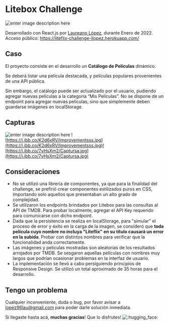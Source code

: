 # Litebox Challenge
![enter image description here](https://liteflix-challenge-llopez.herokuapp.com/static/media/liteflix.7e304b0d0d1cfe7d37aa1f43dff275cc.svg)

Desarrollado con React.js por [Laureano López](https://www.linkedin.com/in/lopezlaureanogonzalo/), durante Enero de 2022.
Acceso público: https://liteflix-challenge-llopez.herokuapp.com/

## Caso

El proyecto consiste en el desarrollo un **Catálogo de Películas** dinámico.

Se deberá listar una película destacada, y películas populares provenientes de una API pública.

Sin embargo, el catálogo puede ser actualizado por el usuario, pudiendo agregar nuevas películas a la categoría “Mis Películas”. No se dispone de un endpoint para agregar nuevas películas, sino que simplemente deben guardarse imágenes en localStorage.
## Capturas
![enter image description here](https://i.ibb.co/TW2Q3Tg/Captura.jpg)
![https://i.ibb.co/K2d6xRV/Improvementsss.jpg](https://i.ibb.co/K2d6xRV/Improvementsss.jpg)![https://i.ibb.co/7vHsXm2/Captursa.jpg](https://i.ibb.co/7vHsXm2/Captursa.jpg)
## Consideraciones

 - No se utilizó una librería de componentes, ya que para la finalidad del challenge, se prefirió crear componentes estilizados puros en CSS, importando solo aquellos que presentaban un alto grado de complejidad.
 - Se utilizaron los endpoints brindados por Litebox para las consultas al API de TMDB. Para probar localmente, agregar el API Key requerido para comunicarse con dicho endpoint.
 - Dada que la persistencia se realiza en localStorage, para "simular" el proceso de error y éxito en la carga de la imagen, se consideró que **toda película cuyo nombre no incluya "Liteflix" en su título causará un error en la subida**. Probar con distintos nombres para verificar que la funcionalidad anda correctamente.
 - Las imágenes y películas mostradas son aleatorias de los resultados arrojados por TMDB. Se sesgaron aquellas películas con nombres muy largos que podrían ocasionar problemas en la interfaz de usuario.
 - La implementación se llevó a cabo persiguiendo principios de Responsive Design. Se utilizó un total aproximado de 35 horas para el desarrollo.
## Tengo un problema
Cualquier inconveniente, duda o bug, por favor avisar a lopez96lau@gmail.com para poder darle solución inmediata.


Si llegaste hasta acá, **muchas gracias**! Que lo disfrutes! ![:hugging_face:](https://a.slack-edge.com/production-standard-emoji-assets/13.0/google-medium/1f917@2x.png)
